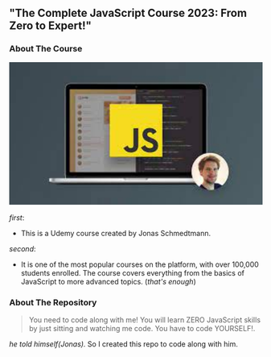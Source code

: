 <h2 align="center">

##  "The Complete JavaScript Course 2023: From Zero to Expert!"

</h2>

<h3 align="center">

### About The Course


</h3>


<p align="center">
  <a href="https://www.udemy.com/course/the-complete-javascript-course/?utm_source=adwords&utm_medium=udemyads&utm_campaign=WebDevelopment_Search_la.EN_cc.US_PP_Control&utm_content=deal4584&utm_term=_._ag_141124571212_._ad_594266300082_._kw__._de_c_._dm__._pl__._ti_dsa-1652654191345_._li_2840_._pd__._&matchtype=&gclid=CjwKCAjw2K6lBhBXEiwA5RjtCXGsQSHdl6PPlEV-P6yQRH6r7ufhxEatCpGhykbqt7kp3HRAygRyjRoCNxEQAvD_BwE">
    <img src="img1.jpg" width="550" alt="Course Image">
  </a>
</p>


_first_: 
* This is a Udemy course created by Jonas Schmedtmann.

_second_: 
* It is one of the most popular courses on the platform, with over 100,000 students enrolled. The course covers everything from the basics of JavaScript to more advanced topics. (_that's enough_)


<h3 align="center">

### About The Repository

</h3>


> You need to code along with me! You will learn ZERO JavaScript skills by just sitting and watching me code. You have to code YOURSELF!.  

_he told himself(Jonas)._
 So I created this repo to code along with him.
